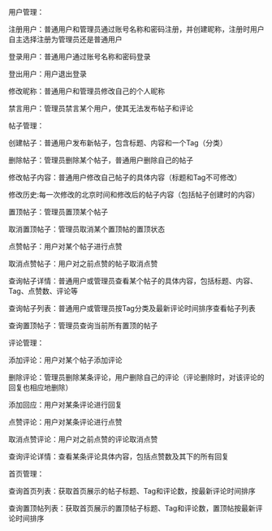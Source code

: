 用户管理：





注册用户：普通用户和管理员通过账号名称和密码注册，并创建昵称，注册时用户自主选择注册为管理员还是普通用户



登录用户：普通用户通过账号名称和密码登录



登出用户：用户退出登录



修改昵称：普通用户和管理员修改自己的个人昵称



禁言用户：管理员禁言某个用户，使其无法发布帖子和评论

帖子管理：





创建帖子：普通用户发布新帖子，包含标题、内容和一个Tag（分类）



删除帖子：管理员删除某个帖子，普通用户删除自己的帖子



修改帖子内容：普通用户修改自己帖子的具体内容（标题和Tag不可修改）



修改历史:每一次修改的北京时间和修改后的帖子内容（包括帖子创建时的内容）



置顶帖子：管理员置顶某个帖子



取消置顶帖子：管理员取消某个置顶帖的置顶状态



点赞帖子：用户对某个帖子进行点赞



取消点赞帖子：用户对之前点赞的帖子取消点赞



查询帖子详情：普通用户或管理员查看某个帖子的具体内容，包括标题、内容、Tag、点赞数、评论等



查询帖子列表：普通用户或管理员按Tag分类及最新评论时间排序查看帖子列表



查询置顶帖子：管理员查询当前所有置顶的帖子

评论管理：





添加评论：用户对某个帖子添加评论



删除评论：管理员删除某条评论，用户删除自己的评论（评论删除时，对该评论的回复也相应地删除）



添加回应：用户对某条评论进行回复



点赞评论：用户对某条评论进行点赞



取消点赞评论：用户对之前点赞的评论取消点赞



查询评论详情：查看某条评论具体内容，包括点赞数及其下的所有回复

首页管理：





查询首页列表：获取首页展示的帖子标题、Tag和评论数，按最新评论时间排序



查询置顶帖列表：获取首页展示的置顶帖子标题、Tag和评论数，置顶帖按最新评论时间排序
